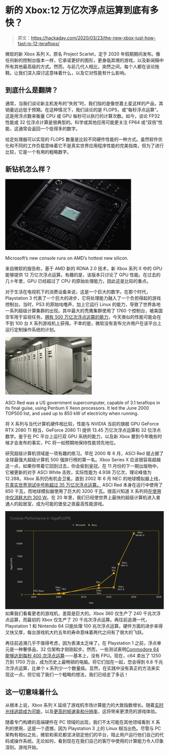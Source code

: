 # 新的 Xbox:12 万亿次浮点运算到底有多快？

> 原文：<https://hackaday.com/2020/03/23/the-new-xbox-just-how-fast-is-12-teraflops/>

微软的新 Xbox 系列 X，原名 Project Scarlet，定于 2020 年假期期间发布。像任何新的控制台版本一样，它承诺更好的图形，更身临其境的游戏，以及新闻稿中所有其他最高级的方式。然而，与前几代人相比，突然之间，每个人都在谈论拖鞋。让我们深入探讨这意味着什么，以及它对性能有什么影响。

## 到底什么是翻牌？

通常，当我们谈论新主机发布的“失败”时，我们指的是像世嘉土星这样的产品，其销量远远低于预期。在这种情况下，我们谈论的是 FLOPS，或“每秒浮点运算”。这是用浮点数来衡量 CPU 或 GPU 每秒可以执行的计算次数。如今，谈论 FP32 性能或 32 位浮点计算是很典型的。科学或其他应用可能更关注 FP64 或“双倍”性能，这通常会返回一个低得多的数字。

给定处理器可以实现的 FLOPS 数量是比较不同硬件性能的一种方式。虽然软件优化和不同的工作负载意味着它不是真实世界应用程序性能的完美指南，但为了进行比较，它是一个有用的粗略数字。

## 新钻机怎么样？

![](img/05d3427278e4307575d4ae94db78d1a9.png)

Microsoft’s new console runs on AMD’s hottest new silicon.

来自微软的报告称，基于 AMD 新的 RDNA 2.0 技术，新 Xbox 系列 X 中的 GPU 能够提供 12 万亿次浮点运算。有趣的是，该版本只讨论了 GPU 性能。在过去的几十年里，GPU 已经超过了 CPU 的原始处理能力，因此这是比较的重点。

对于生活在电视机下的消费设备来说，这是一个巨大的数字。在那个时代，Playstation 3 代表了一个巨大的进步，它将处理能力融入了一个负担得起的游戏控制台。当时，PS3 的原始咕噜声，加上它运行 Linux 的能力，导致了世界各地一系列超级计算集群的出现。其中最大的秃鹰集群使用了 1760 个控制台，被美国空军用于监视任务。[拥有 500 万亿次浮点运算的能力](https://web.archive.org/web/20101209141211/http://www.wpafb.af.mil/news/story.asp?id=123231285)，今天类似的性能可能会在不到 100 台 X 系列游戏机上获得。不幸的是，微软没有宣布允许用户在该平台上运行定制操作系统的计划。

![](img/ab0deebdc767d7ebaa07ba731e870f20.png)

ASCI Red was a US government supercomputer, capable of 3.1 teraflops in its final guise, using Pentium II Xeon processors. It led the June 2000 TOP500 list, and used up to 850 kW of electricity when running.

将 X 系列与当代计算机硬件相比较，性能与 NVIDIA 当前的旗舰 GPU GeForce RTX 2080 TI 相当，GeForce 2080 TI 提供 13.45 万亿次浮点运算和 32 位浮点数学。鉴于在 PC 平台上运行双 GPU 系统的能力，以及新 Xbox 要到今年晚些时候才会发布的事实，PC 将一如预期地保持性能领先地位。

研究超级计算机领域是一项有趣的练习。早在 2000 年 6 月，ASCI Red 就占据了全球最强大超级计算机 500 强排行榜的第一名。Xbox Series X 应该很容易超越这一点，如果你带着它回到过去，你会偷到皇冠。在 11 月份的下一期出版物中，它被更新的对手 ASCI White 击败，实际性能为 4.938 万亿次，理论峰值为 12.288。Xbox 系列仍有机会卫冕，直到 2002 年 6 月 NEC 的地球模拟器上线，[在真实世界测试中号称超过 35 万亿次浮点运算。](https://www.top500.org/lists/2002/06/) ASCI Red 本身在运行中使用了 850 千瓦，而地球模拟器使用了巨大的 3200 千瓦。很高兴知道 X 系列将[在使用中仅消耗大约 300 W](https://www.tweaktown.com/news/69401/xbox-series-draw-up-300w-power/index.html)。在 20 年里，我们已经使世界上最快的超级计算机进入普通人的起居室，成为可能的堡垒之夜最高性能游戏。

[![](img/8814811b57540cbf8ef2581e2b6f863e.png)](https://www.tweaktown.com/news/69401/xbox-series-draw-up-300w-power/index.html) 
如果我们看看更老的游戏机，差距是巨大的。Xbox 360 仅生产了 240 千兆次浮点运算，而最初的 Xbox 仅生产了 20 千兆次浮点运算。再往前追溯一代，Playstation 1 和 Nintendo 64 只能处理 100 兆次浮点运算。硬件方面的进步来得又快又厚，每台游戏机大约五年的寿命意味着两代之间有了很大的飞跃。

再往前追溯几乎不值得考虑，因为表演太乏味了。在 Playstation 1 之前，浮点单元是一种奢侈品，32 位架构才刚刚起步。然而，一些测试表明[Commodore 64 能够达到每秒 400 次浮点运算](https://www.lemon64.com/forum/viewtopic.php?t=9840&sid=4738b73da1ed596c43cd8bb0d42ce444)——基本上，没有 FPU。现在，c64 卖出了 1250 万到 1700 万台，成为历史上最畅销的电脑。将它们加在一起，您会得到 6.8 千兆次浮点运算，比单个 x 系列少一个数量级。显然，在实践中没有真正的方法来实现这一点，但它给了我们一个粗略的想法，我们已经走了多远！

## 这一切意味着什么

从根本上说，Xbox 系列 X 延续了游戏机市场计算能力的大致指数增长。随着[实时光线追踪成为可能](https://www.gamesradar.com/au/xbox-series-x-ray-tracing-minecraft-tech-demo/)，以及[更高的帧速率和分辨率](https://www.whathifi.com/au/advice/xbox-series-x-release-date-specs-price-and-news-for-the-next-gen-xbox)，这将带来更漂亮的游戏体验。

随着专门构建的高端硬件在 PC 领域的出现，我们不太可能在其他领域看到 X 系列的使用，这是一个遗憾，因为 Playstation 3 上的 Linux 相当出色。尽管与 PC 架构有相似之处，微软和索尼都坚决锁定他们的平台，阻止用户运行他们自己的代码或操作系统。无论如何，看到现在在我们自己的客厅中使用的计算能力令人印象深刻。游戏开始。